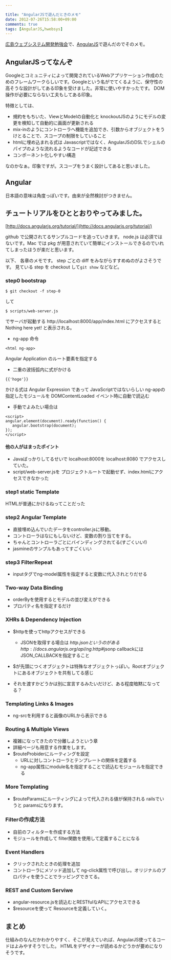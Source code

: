 ```yaml
---

title: "AngularJSで遊んだときのメモ"
date: 2012-07-26T15:58:00+09:00
comments: true
tags: [AngularJS,hwebsys]
---
```


[広島ウェブシステム開発勉強会](http://hwebsys.eshima.info/)で、[AngularJS](http://angularjs.org/)で遊んだのでそのメモ。

## AngularJSってなんぞ

Googleとコミュニティによって開発されているWebアプリケーション作成のためのフレームワークらしいです。Googleという名がでてくるように、保守性の高そうな設計がしてある印象を受けました。非常に使いやすかったです。
DOM操作が必要にならない工夫もしてある印象。

特徴としては、

* 規約をもちいた、ViewとModelの自動化と knockoutJSのようにモデルの変更を検知して自動的に画面が更新される
* mix-inのようにコントローラへ機能を追加でき、引数からオブジェクトをうけとることで、スコープの制限をしていること
* htmlに埋め込まれる式は Javascriptではなく、AngularJSのDSLでシェルのパイプのような流れるようなコードが記述できる
* コンポーネント化しやすい構造

なのかなぁ。印象ですが。スコープをうまく設計してあると思いました。


## Angular

日本語の意味は角度っぽいです。由来が全然検討がつきません。

## チュートリアルをひととおりやってみました。

[http://docs.angularjs.org/tutorial/](http://docs.angularjs.org/tutorial/)

github で公開されてるサンプルコードを追っていきます。
node.js は必須ではないです。Mac では pkg が用意されていて簡単にインストールできるのでいれてしまったほうが楽だと思います。

以下、 各章のメモです。
step ごとの diff をみながらすすめぬのがよさそうです。
見ている step を checkout して`git show` などなど。


### step0 bootstrap

```
$ git checkout -f step-0
```
して
```
$ scripts/web-server.js
```
でサーバが起動する
http://localhost:8000/app/index.html
にアクセスすると Nothing here yet! と表示される。


* ng-app 命令

```
<html ng-app>
```

Angular Application のルート要素を指定する

* 二重の波括弧内に式がかける

```
{{'hoge'}}
```

かける式は Angular Expression であって JavaScriptではないらしい
ng-appの指定したモジュールを DOMContentLoaded イベント時に自動で読込む

* 手動でよみたい場合は

```
<script>
angular.element(document).ready(function() {
   angular.bootstrap(document);
});
</script>
```

#### 他の人がはまったポイント

* Javaばっかりしてるせいで localhost:8000を localhost:8080 でアクセスしていた。
* script/web-server.jsを プロジェクトルートで起動せず、index.htmlにアクセスできなかった

### step1 static Template

HTMLが普通にかけるねってことだった

### step2 Angular Template

* 直接埋め込んでいたデータをcontroller.jsに移動。
* コントローラはなにもしないけど、変数の割り当てをする。
* ちゃんとコントローラごとにバインディングされてる(すごくいい!)
* jasmineのサンプルもあってすごくいい

### step3 FilterRepeat

* inputタグでng-model属性を指定すると変数に代入されとりだせる

### Two-way Data Binding

* orderByを使用するとモデルの並び変えができる
* プロパティ名を指定するだけ

### XHRs & Dependency Injection
* $httpを使ってhttpアクセスができる
  * JSONを取得する場合は $http.json というのがある
    http://docs.angularjs.org/api/ng.$http#jsonp
    callbackには JSON_CALLBACKを指定すること

* $が先頭につくオブジェクトは特殊なオブジェクトっぽい。Rootオブジェクトにあるオブジェクトを共有してる感じ
* それを渡すかどうかは別に宣言するみたいだけど、ある程度暗黙になってる？

### Templating Links & Images

* ng-srcを利用すると画像のURLから表示できる

### Routing & Multiple Views

* 複雑になってきたので分離しようという章
* 詳細ページも用意する作業をします。
* $routeProbiderにルーティングを設定
  * URLに対しコントローラとテンプレートの関係を定義する
   * ng-app属性にmodule名を指定することで読込むモジュールを指定できる

### More Templating

* $routeParamsにルーティングによって代入される値が保持される railsでいうと paramsになります。

### Filterの作成方法
* 自前のフィルターを作成する方法
* モジュールを作成して filter関数を使用して定義することになる

### Event Handlers
* クリックされたときの処理を追加
* コントローラにメソッド追加して ng-click属性で呼び出し。オリジナルのプロパティを使うことでラッピングできてる。

### REST and Custom Serviwe
* angular-resource.jsを読込むとRESTfulなAPIにアクセスできる
* $resourceを使って Resourceを定義していく。


## まとめ

仕組みのなんだかわかりやすく、そこが見えていれば、AngularJS使ってるコードはよみやすそうでした。
HTMLをデザイナーが読めるかどうかが要めになりそうです。
